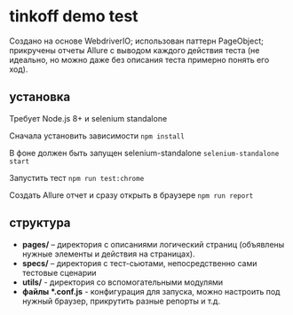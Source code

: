 # tinkoff demo test

Создано на основе WebdriverIO; использован паттерн PageObject; прикручены отчеты Allure с выводом каждого действия теста (не идеально, но можно даже без описания теста примерно понять его ход).

## установка

Требует Node.js 8+ и selenium standalone

Сначала установить зависимости
`npm install`

В фоне должен быть запущен selenium-standalone 
`selenium-standalone start`

Запустить тест
`npm run test:chrome`

Создать Allure отчет и сразу открыть в браузере
`npm run report`

## структура

* **pages/** – директория с описаниями логический страниц (объявлены нужные элементы и действия на страницах).
* **specs/** – директория с тест-сьютами, непосредственно сами тестовые сценарии
* **utils/** - директория со вспомогательными модулями
* **файлы \*.conf.js** - конфигурация для запуска, можно настроить под нужный браузер, прикрутить разные репорты и т.д.
